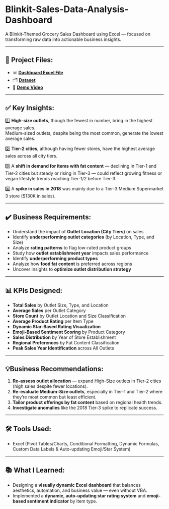 # Blinkit-Sales-Data-Analysis-Dashboard

A Blinkit-Themed Grocery Sales Dashboard using Excel — focused on transforming raw data into actionable business insights.

---

## 📂 Project Files:
- 📊 **[Dashboard Excel File](./Blinkit_Sales_Dashboard.xlsx)**  
- 🗂 **[Dataset](./Blinkit_Sales_Data.csv)**  
- 🎥 **[Demo Video](./blinkit%20dasboard%20demonstration.mp4)**  

---

## ✅ Key Insights:
1️⃣ **High-size outlets**, though the fewest in number, bring in the highest average sales.  
Medium-sized outlets, despite being the most common, generate the lowest average sales.  

2️⃣ **Tier-2 cities**, although having fewer stores, have the highest average sales across all city tiers.  

3️⃣ A **shift in demand for items with fat content** — declining in Tier-1 and Tier-2 cities but steady or rising in Tier-3 — could reflect growing fitness or vegan lifestyle trends reaching Tier-1/2 before Tier-3.  

4️⃣ A **spike in sales in 2018** was mainly due to a Tier-3 Medium Supermarket 3 store ($130K in sales).  

---

## ✔️ Business Requirements:
- Understand the impact of **Outlet Location (City Tiers)** on sales  
- Identify **underperforming outlet categories** (by Location, Type, and Size)  
- Analyze **rating patterns** to flag low-rated product groups  
- Study how **outlet establishment year** impacts sales performance  
- Identify **underperforming product types**  
- Analyze how **food fat content** is preferred across regions  
- Uncover insights to **optimize outlet distribution strategy**  

---

## 📊 KPIs Designed:
- **Total Sales** by Outlet Size, Type, and Location  
- **Average Sales** per Outlet Category  
- **Store Count** by Outlet Location and Size Classification  
- **Average Product Rating** per Item Type  
- **Dynamic Star-Based Rating Visualization**  
- **Emoji-Based Sentiment Scoring** by Product Category  
- **Sales Distribution** by Year of Store Establishment  
- **Regional Preferences** by Fat Content Classification  
- **Peak Sales Year Identification** across All Outlets  

---

## 💡Business Recommendations:
1) **Re-assess outlet allocation** — expand High-Size outlets in Tier-2 cities (high sales despite fewer locations).  
2) **Re-evaluate Medium-Size outlets**, especially in Tier-1 and Tier-2 where they’re most common but least efficient.  
3) **Tailor product offerings by fat content** based on regional health trends.  
4) **Investigate anomalies** like the 2018 Tier-3 spike to replicate success.  

---

## 🛠 Tools Used:
- Excel (Pivot Tables/Charts, Conditional Formatting, Dynamic Formulas, Custom Data Labels & Auto-updating Emoji/Star System)  

---

## 📚 What I Learned:
- Designing a **visually dynamic Excel dashboard** that balances aesthetics, automation, and business value — even without VBA.  
- Implemented a **dynamic, auto-updating star rating system** and **emoji-based sentiment indicator** by item type.  
